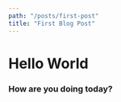 ```yaml
---
path: "/posts/first-post"
title: "First Blog Post"
---
```


# Hello World

### How are you doing today?
